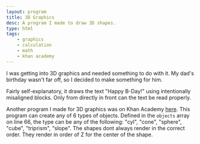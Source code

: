 ```yaml
---
layout: program
title: 3D Graphics
desc: A program I made to draw 3D shapes.
type: html
tags:
    - graphics
    - calculation
    - math
    - khan academy
---
```


I was getting into 3D graphics and needed something to do with it. My dad's birthday wasn't far off, so I decided to make something for him. 

Fairly self-explanatory, it draws the text "Happy B-Day!" using intentionally misaligned blocks. Only from directly in front can the text be read properly.

Another program I made for 3D graphics was on Khan Academy [here](https://www.khanacademy.org/computer-programming/3d-stuff/6540669782982656). This program can create any of 6 types of objects. Defined in the `objects` array on line 66, the type can be any of the following: "cyl", "cone", "sphere", "cube", "triprism", "slope". The shapes dont always render in the correct order. They render in order of Z for the center of the shape.